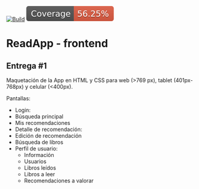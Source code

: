 [![Build](https://github.com/algo3-unsam/readapp-2024-grupo-10/actions/workflows/build.yml/badge.svg)](https://github.com/algo3-unsam/readapp-2024-grupo-10/actions/workflows/build.yml) ![Coverage](./badges/readapp-grupo-10/coverage.svg)

# ReadApp - frontend

## Entrega #1

Maquetación de la App en HTML y CSS para web (>769 px), tablet (401px-768px) y celular (<400px). 

Pantallas: 
* Login:
* Búsqueda principal
* Mis recomendaciones
* Detalle de recomendación:
* Edición de recomendación
* Búsqueda de libros
* Perfil de usuario:
    *  Información
    *  Usuarios
    *  Libros leídos
    *  Libros a leer
    *  Recomendaciones a valorar
